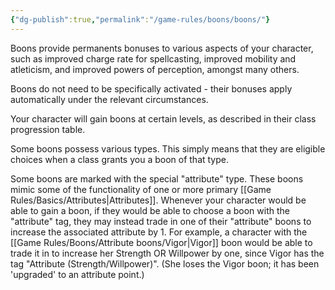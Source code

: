 ```yaml
---
{"dg-publish":true,"permalink":"/game-rules/boons/boons/"}
---
```


Boons provide permanents bonuses to various aspects of your character, such as improved charge rate for spellcasting, improved mobility and atleticism, and improved powers of perception, amongst many others.

Boons do not need to be specifically activated - their bonuses apply automatically under the relevant circumstances.

Your character will gain boons at certain levels, as described in their class progression table.

Some boons possess various types. This simply means that they are eligible choices when a class grants you a boon of that type.

Some boons are marked with the special "attribute" type. These boons mimic some of the functionality of one or more primary [[Game Rules/Basics/Attributes\|Attributes]]. Whenever your character would be able to gain a boon, if they would be able to choose a boon with the "attribute" tag, they may instead trade in one of their "attribute" boons to increase the associated attribute by 1. For example, a character with the [[Game Rules/Boons/Attribute boons/Vigor\|Vigor]] boon would be able to trade it in to increase her Strength OR Willpower by one, since Vigor has the tag "Attribute (Strength/Willpower)". (She loses the Vigor boon; it has been 'upgraded' to an attribute point.)